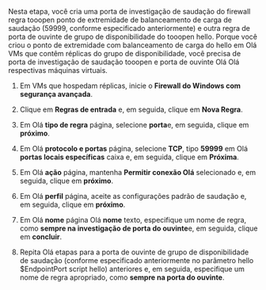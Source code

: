 Nesta etapa, você cria uma porta de investigação de saudação do firewall regra tooopen ponto de extremidade de balanceamento de carga de saudação (59999, conforme especificado anteriormente) e outra regra de porta de ouvinte de grupo de disponibilidade do tooopen hello. Porque você criou o ponto de extremidade com balanceamento de carga do hello em Olá VMs que contêm réplicas do grupo de disponibilidade, você precisa de porta de investigação de saudação tooopen e porta de ouvinte Olá Olá respectivas máquinas virtuais.

1. Em VMs que hospedam réplicas, inicie o **Firewall do Windows com segurança avançada**.

2. Clique em **Regras de entrada** e, em seguida, clique em **Nova Regra**.

3. Em Olá **tipo de regra** página, selecione **porta**e, em seguida, clique em **próximo**.

4. Em Olá **protocolo e portas** página, selecione **TCP**, tipo **59999** em Olá **portas locais específicas** caixa e, em seguida, clique em **Próxima**.

5. Em Olá **ação** página, mantenha **Permitir conexão Olá** selecionado e, em seguida, clique em **próximo**.

6. Em Olá **perfil** página, aceite as configurações padrão de saudação e, em seguida, clique em **próximo**.

7. Em Olá **nome** página Olá **nome** texto, especifique um nome de regra, como **sempre na investigação de porta do ouvinte**e, em seguida, clique em **concluir**.

8. Repita Olá etapas para a porta de ouvinte de grupo de disponibilidade de saudação (conforme especificado anteriormente no parâmetro hello $EndpointPort script hello) anteriores e, em seguida, especifique um nome de regra apropriado, como **sempre na porta do ouvinte**.

